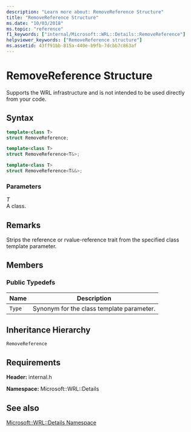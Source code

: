 ```yaml
---
description: "Learn more about: RemoveReference Structure"
title: "RemoveReference Structure"
ms.date: "10/03/2018"
ms.topic: "reference"
f1_keywords: ["internal/Microsoft::WRL::Details::RemoveReference"]
helpviewer_keywords: ["RemoveReference structure"]
ms.assetid: 43ff91bb-815a-440e-b9fb-7dcbb7c863af
---
```

# RemoveReference Structure

Supports the WRL infrastructure and is not intended to be used directly from your code.

## Syntax

```cpp
template<class T>
struct RemoveReference;

template<class T>
struct RemoveReference<T&>;

template<class T>
struct RemoveReference<T&&>;
```

### Parameters

*T*<br/>
A class.

## Remarks

Strips the reference or rvalue-reference trait from the specified class template parameter.

## Members

### Public Typedefs

|Name|Description|
|----------|-----------------|
|`Type`|Synonym for the class template parameter.|

## Inheritance Hierarchy

`RemoveReference`

## Requirements

**Header:** internal.h

**Namespace:** Microsoft::WRL::Details

## See also

[Microsoft::WRL::Details Namespace](microsoft-wrl-details-namespace.md)

